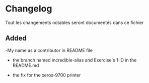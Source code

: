 # Changelog 

Tout les changements notables seront documentés dans ce fichier

## Added

-My name as a contributor in README file

- the branch named incredible-alias and Exercise's 1 ID in the README.md

- the fix for the xerox-9700 printer


